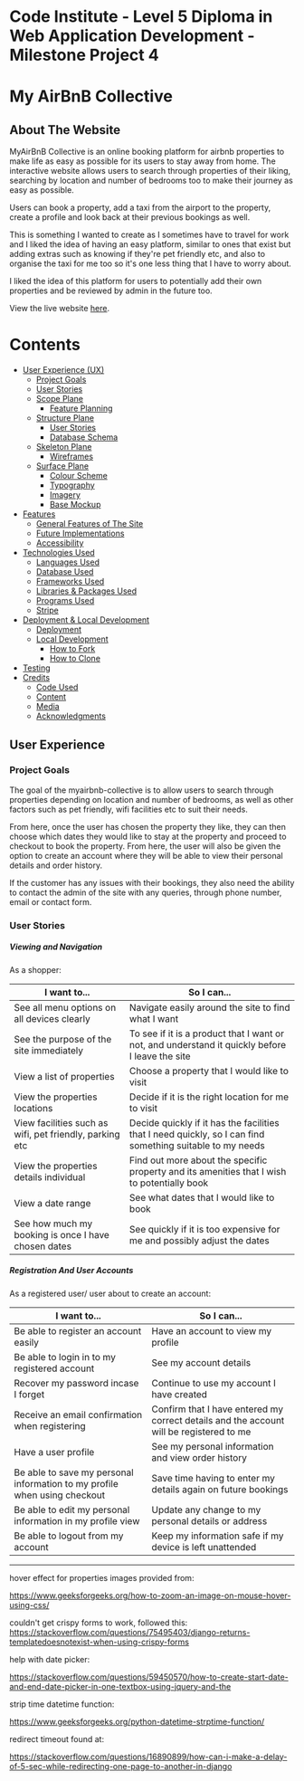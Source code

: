 # Code Institute - Level 5 Diploma in Web Application Development - Milestone Project 4


# My AirBnB Collective

## About The Website

MyAirBnB Collective is an online booking platform for airbnb properties to make life as easy as possible for its users to stay away from home. The interactive website allows users to search through properties of their liking, searching by location and number of bedrooms too to make their journey as easy as possible. 

Users can book a property, add a taxi from the airport to the property, create a profile and look back at their previous bookings as well.

This is something I wanted to create as I sometimes have to travel for work and I liked the idea of having an easy platform, similar to ones that exist but adding extras such as knowing if they're pet friendly etc, and also to organise the taxi for me too so it's one less thing that I have to worry about. 

I liked the idea of this platform for users to potentially add their own properties and be reviewed by admin in the future too.

View the live website [here](https://my-airbnb-collective-57b00b515cab.herokuapp.com/).

# Contents
* [User Experience (UX)](#user-experience)
  * [Project Goals](#project-goals)
  * [User Stories](#user-stories)
  * [Scope Plane](#scope-plane)
    * [Feature Planning](#feature-planning)
  * [Structure Plane](#structure-plane)
    * [User Stories](#user-stories)
    * [Database Schema](#database-schema)
  * [Skeleton Plane](#skeleton-plane)
    * [Wireframes](#wireframes)
  * [Surface Plane](#surface-plane)
    * [Colour Scheme](#colour-scheme)
    * [Typography](#typography)
    * [Imagery](#imagery)
    * [Base Mockup](#base-mockup)
* [Features](#features)
  * [General Features of The Site](#general-features-of-of-the-site)
  * [Future Implementations](#future-implementations)
  * [Accessibility](#accessibility)
* [Technologies Used](#technologies-used)
  * [Languages Used](#languages-used)
  * [Database Used](#database-used)
  * [Frameworks Used](#frameworks-used)
  * [Libraries & Packages Used](#libraries--packages-used)
  * [Programs Used](#programs-used)
  * [Stripe](#stripe)
* [Deployment & Local Development](#deployment--local-development)
  * [Deployment](#deployment)
  * [Local Development](#local-development)
    * [How to Fork](#how-to-fork)
    * [How to Clone](#how-to-clone)
* [Testing](#testing)
* [Credits](#credits)
  * [Code Used](#code-used)
  * [Content](#content)
  * [Media](#media)
  * [Acknowledgments](#acknowledgments)


## User Experience

### **Project Goals**

The goal of the myairbnb-collective is to allow users to search through properties depending on location and number of bedrooms, as well as other factors such as pet friendly, wifi facilities etc to suit their needs. 

From here, once the user has chosen the property they like, they can then choose which dates they would like to stay at the property and proceed to checkout to book the property. From here, the user will also be given the option to create an account where they will be able to view their personal details and order history.

If the customer has any issues with their bookings, they also need the ability to contact the admin of the site with any queries, through phone number, email or contact form.

### User Stories

##### Viewing and Navigation

As a shopper:

| I want to...                                            | So I can...                                                                                               |
|---------------------------------------------------------|-----------------------------------------------------------------------------------------------------------|
| See all menu options on all devices clearly             | Navigate easily around the site to find what I want                                                       |
| See the purpose of the site immediately                 | To see if it is a product that I want or not, and understand it quickly before I leave the site           |
| View a list of properties                               | Choose a property that I would like to visit                                                              |
| View the properties locations                           | Decide if it is the right location for me to visit                                                        |
| View facilities such as wifi, pet friendly, parking etc | Decide quickly if it has the facilities that I need quickly, so I can find something suitable to my needs |
| View the properties details individual                  | Find out more about the specific property and its amenities that I wish to potentially book               |
| View a date range                                       | See what dates that I would like to book                                                                  |
| See how much my booking is once I have chosen dates     | See quickly if it is too expensive for me and possibly adjust the dates                                   |

##### Registration And User Accounts

As a registered user/ user about to create an account:

| I want to...                                                               | So I can...                                                                             |
|----------------------------------------------------------------------------|-----------------------------------------------------------------------------------------|
| Be able to register an account easily                                      | Have an account to view my profile                                                      |
| Be able to login in to my registered account                               | See my account details                                                                  |
| Recover my password incase I forget                                        | Continue to use my account I have created                                               |
| Receive an email confirmation when registering                             | Confirm that I have entered my correct details and the account will be registered to me |
| Have a user profile                                                        | See my personal information and view order history                                      |
| Be able to save my personal information to my profile when using checkout  | Save time having to enter my details again on future bookings                           |
| Be able to edit my personal information in my profile view                 | Update any change to my personal details or address                                     |
| Be able to logout from my account                                          | Keep my information safe if my device is left unattended                                |



------------

hover effect for properties images provided from:

https://www.geeksforgeeks.org/how-to-zoom-an-image-on-mouse-hover-using-css/

couldn't get crispy forms to work, followed this: https://stackoverflow.com/questions/75495403/django-returns-templatedoesnotexist-when-using-crispy-forms



help with date picker:

https://stackoverflow.com/questions/59450570/how-to-create-start-date-and-end-date-picker-in-one-textbox-using-jquery-and-the


strip time datetime function:

https://www.geeksforgeeks.org/python-datetime-strptime-function/




redirect timeout found at:

https://stackoverflow.com/questions/16890899/how-can-i-make-a-delay-of-5-sec-while-redirecting-one-page-to-another-in-django